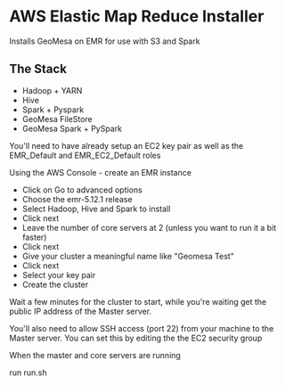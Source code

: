 # AWS Elastic Map Reduce Installer
Installs GeoMesa on EMR for use with S3 and Spark

## The Stack

- Hadoop + YARN
- Hive
- Spark + Pyspark
- GeoMesa FileStore
- GeoMesa Spark + PySpark



You'll need to have already setup an EC2 key pair as well as the EMR_Default and EMR_EC2_Default roles

Using the AWS Console - create an EMR instance
 - Click on Go to advanced options
 - Choose the emr-5.12.1 release
 - Select Hadoop, Hive and Spark to install
 - Click next
 - Leave the number of core servers at 2 (unless you want to run it a bit faster)
 - Click next
 - Give your cluster a meaningful name like "Geomesa Test"
 - Click next
 - Select your key pair
 - Create the cluster

Wait a few minutes for the cluster to start, while you're waiting get the public IP address of the Master server.

You'll also need to allow SSH access (port 22) from your machine to the Master server. You can set this by editing the the EC2 security group

When the master and core servers are running

run run.sh
